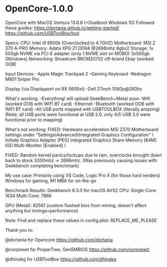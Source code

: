 # OpenCore-1.0.0
OpenCore with MacOS Ventura 13.6.6 (+Dualboot Windows 10)
Followed these guides: 
https://dortania.github.io/getting-started/
https://github.com/USBToolBox/tool

Specs:
CPU: Intel i9 9900k (Overclocked to 4.7GHZ)
Motherboard: MSI Z 370 A-PRO
Memory: Adata XPG Z1 DDR4 @2666mhz 8gbx2
Storage: 
1x 500gb NVME via PCi-E adapter (only 1 NVME slot on MOBO)
3x500gb (Windows)
Networking:
Broadcom BRCM20702 off-brand Ebay (worked OOB)

Input Devices: 
-Apple Magic Trackpad 2
-Gaming Keyboard
-Redragon M801 Sniper Pro

Display (via Displayport on RX 5600xt)
-Dell 27inch 1080p@280hz

What's working:
-Everything! will upload GeekBench+Metal soon
-Wifi (worked OOB with WIFI BT card)
-Ethernet
-Bluetooth (worked OOB with WIFI BT card)
-All USB ports mapped with USBTOOLBOX (literally amazing)
(Note: all USB ports were functional at USB 2.0, only 4/5 USB 3.0 were functional prior to mapping) 

What's not working:
FIXED: Hardware acceleration
MSI Z370 Motherboard settings under "Settings\Advanced\Integrated Graphics Configuration"
\\
Initiate Graphics Adapter [PEG]
Integrated Graphics Share Memory [64M]
IGD Multi-Monitor [Enabled]
\\

FIXED: Random kernel panics/lockups due to ram, overclocks brought down back to stock 3200mhz -> 2666mhz. (Was previously causing issues with Geekbench completing benchmark)

My use case:
Primarily using VS Code, Logic Pro X (for those hard renders)
Windows for gaming, M1 MBA for on-the-go

Benchmark Results:
Geekbench 6.3.0 for macOS AVX2
CPU: 
Single-Core: 1634
Multi-Core: 7866

GPU (Metal): 82561 (custom flashed bios from mining, doesn't affect anything but timings=performance)

Note: Find and replace these values in config.plist:
REPLACE_ME_PLEASE

Thank you to:

@dortania for Opencore
https://github.com/dortania

@corpnewt for ProperTree, GenSMBIOS
https://github.com/corpnewt/

@dhinakg for USBToolBox
https://github.com/dhinakg
